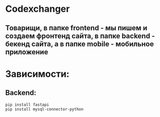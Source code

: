 # Codexchanger
## Товарищи, в папке frontend - мы пишем и создаем фронтенд сайта, в папке backend - бекенд сайта, а в папке mobile - мобильное приложение
# Зависимости:
## Backend:
```
pip install fastapi
pip install mysql-connector-python
```
